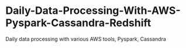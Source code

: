 # Daily-Data-Processing-With-AWS-Pyspark-Cassandra-Redshift
Daily data processing with various AWS tools, Pyspark, Cassandra
